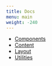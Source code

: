 ```yaml
---
title: Docs
menu: main
weight: -240
---
```


* [Components](/docs/components)
* [Content](/docs/content)
* [Layout](/docs/layout)
* [Utilities](/docs/utilities)

